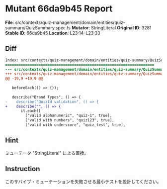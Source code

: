 # Mutant 66da9b45 Report

**File**: src/contexts/quiz-management/domain/entities/quiz-summary/QuizSummary.spec.ts
**Mutator**: StringLiteral
**Original ID**: 3281
**Stable ID**: 66da9b45
**Location**: L23:14–L23:33

## Diff

```diff
Index: src/contexts/quiz-management/domain/entities/quiz-summary/QuizSummary.spec.ts
===================================================================
--- src/contexts/quiz-management/domain/entities/quiz-summary/QuizSummary.spec.ts	original
+++ src/contexts/quiz-management/domain/entities/quiz-summary/QuizSummary.spec.ts	mutated #3281
@@ -19,9 +19,9 @@
 
   beforeEach(() => {});
 
   describe("Brand Types", () => {
-    describe("QuizId validation", () => {
+    describe("", () => {
       it.each([
         ["valid alphanumeric", "quiz-1", true],
         ["valid with numbers", "quiz123", true],
         ["valid with underscore", "quiz_test", true],
```

## Hint

ミューテータ "StringLiteral" による置換。

## Instruction

このサバイブ・ミューテーションを失敗させる最小テストを設計してください。
